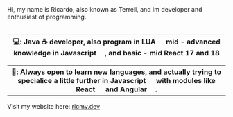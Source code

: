 <label>
  Hi, my name is Ricardo, also known as Terrell, and im developer and enthusiast of programming.<br><br>
  <table>
  <tr>
    <th>💻: Java ☕ developer, also program in LUA <img src="https://upload.wikimedia.org/wikipedia/commons/c/cf/Lua-Logo.svg" width="15px"/> mid - advanced knowledge in Javascript <img src="https://cdn.icon-icons.com/icons2/2107/PNG/512/file_type_light_js_icon_130458.png" width="15px"/>, and basic - mid React 17 and 18 <img src="https://upload.wikimedia.org/wikipedia/commons/thumb/a/a7/React-icon.svg/640px-React-icon.svg.png" width="15px"/></th>
  </tr>
  <tr>
    <th>🧠: Always open to learn new languages, and actually trying to specialice a little further in Javascript <img src="https://cdn.icon-icons.com/icons2/2107/PNG/512/file_type_light_js_icon_130458.png" width="15px"/> with modules like React <img src="https://upload.wikimedia.org/wikipedia/commons/thumb/a/a7/React-icon.svg/640px-React-icon.svg.png" width="15px"/> and Angular <img src="https://upload.wikimedia.org/wikipedia/commons/thumb/c/cf/Angular_full_color_logo.svg/2048px-Angular_full_color_logo.svg.png" width="15px"/>.</th>
  </tr>
  </table>
</label>
Visit my website here: <a href="https://www.ricmv.dev/">ricmv.dev</a>


<!---
MrTerreII/MrTerreII is a ✨ special ✨ repository because its `README.md` (this file) appears on your GitHub profile.
You can click the Preview link to take a look at your changes.
--->
